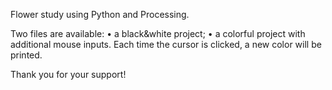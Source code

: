 Flower study using Python and Processing.

Two files are available:
	• a black&white project;
	• a colorful project with additional mouse inputs. Each 	time the cursor is clicked, a new color will be printed.

Thank you for your support!
